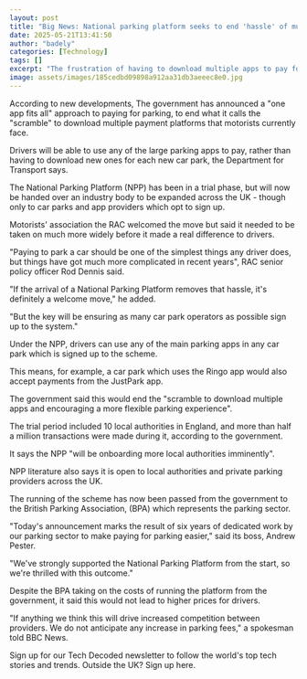 ```yaml
---
layout: post
title: "Big News: National parking platform seeks to end 'hassle' of multiple parking apps"
date: 2025-05-21T13:41:50
author: "badely"
categories: [Technology]
tags: []
excerpt: "The frustration of having to download multiple apps to pay for parking may go if a new platform is widely adopted."
image: assets/images/185cedbd09898a912aa31db3aeeec8e0.jpg
---
```


According to new developments, The government has announced a "one app fits all" approach to paying for parking, to end what it calls the "scramble" to download multiple payment platforms that motorists currently face.

Drivers will be able to use any of the large parking apps to pay, rather than having to download new ones for each new car park, the Department for Transport says.

The National Parking Platform (NPP) has been in a trial phase, but will now be handed over an industry body to be expanded across the UK - though only to car parks and app providers which opt to sign up.

Motorists' association the RAC welcomed the move but said it needed to be taken on much more widely before it made a real difference to drivers.

"Paying to park a car should be one of the simplest things any driver does, but things have got much more complicated in recent years", RAC senior policy officer Rod Dennis said.

"If the arrival of a National Parking Platform removes that hassle, it's definitely a welcome move," he added.

"But the key will be ensuring as many car park operators as possible sign up to the system."

Under the NPP, drivers can use any of the main parking apps in any car park which is signed up to the scheme. 

This means, for example, a car park which uses the Ringo app would also accept payments from the JustPark app. 

The government said this would end the "scramble to download multiple apps and encouraging a more flexible parking experience". 

The trial period included 10 local authorities in England, and more than half a million transactions were made during it, according to the government. 

It says the NPP "will be onboarding more local authorities imminently".

NPP literature also says it is open to local authorities and private parking providers across the UK.

The running of the scheme has now been passed from the government to the British Parking Association, (BPA) which represents the parking sector.

"Today's announcement marks the result of six years of dedicated work by our parking sector to make paying for parking easier," said its boss, Andrew Pester.

"We've strongly supported the National Parking Platform from the start, so we're thrilled with this outcome."

Despite the BPA taking on the costs of running the platform from the government, it said this would not lead to higher prices for drivers. 

"If anything we think this will drive increased competition between providers. We do not anticipate any increase in parking fees," a spokesman told BBC News.

Sign up for our Tech Decoded newsletter to follow the world's top tech stories and trends. Outside the UK? Sign up here.

